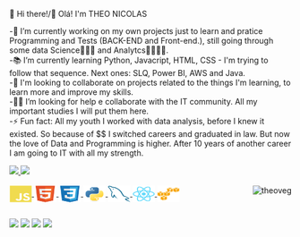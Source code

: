   👋 Hi there!/👋 Olá! I'm THEO NICOLAS


-🔭 I’m currently working on my own projects just to learn and pratice Programming  and Tests (BACK-END and Front-end.), still going through some data Science👨🏽‍🔬 and Analytcs🕵🏽‍♀️🤓. <br>
-📚 I’m currently learning Python, Javacript, HTML, CSS - I'm trying to follow that sequence. Next ones:  SLQ, Power BI, AWS and Java.<br>
-👯 I'm looking to collaborate on projects related to the things I'm learning, to learn more and improve my skills.<br>
-🤝🏽 I’m looking for help e collaborate with the IT community. All my important studies I will put them here.<br>
-⚡ Fun fact: All my youth I worked with data analysis, before I knew it existed. So because of $$ I switched careers and graduated in law. But now the love of Data and Programming is higher. After 10 years of another career I am going to IT with all my strength.

 <div>
  <a href="https://github.com/NICOLASTHEO/nicolastheo">
  <img height="180em" src="https://github-readme-stats.vercel.app/api?username=nicolastheo&show_icons=true&theme=highcontrast&include_all_commits=true&count_private=true"/>
  <img height="180" src="https://github-readme-stats.vercel.app/api/top-langs/?username=nicolastheo&layout=compact&langs_count=7&theme=highcontrast"/>
</div>

  <div style="display: inline_block"><br>
  <img align="center" alt="theo-Js" height="30" width="40" src="https://raw.githubusercontent.com/devicons/devicon/master/icons/javascript/javascript-plain.svg">
  <img align="center" alt="theo-HTML" height="30" width="40" src="https://raw.githubusercontent.com/devicons/devicon/master/icons/html5/html5-original.svg">
  <img align="center" alt="theo-CSS" height="30" width="40" src="https://raw.githubusercontent.com/devicons/devicon/master/icons/css3/css3-original.svg">
  <img align="center" alt="theo-Python" height="30" width="40" src="https://raw.githubusercontent.com/devicons/devicon/master/icons/python/python-original.svg">
  <img align="center" alt="theo-Python" height="30" width="40" src="https://raw.githubusercontent.com/devicons/devicon/master/icons/mysql/mysql-original.svg">
  <img align="center" alt="theo-Python" height="30" width="40" src="https://raw.githubusercontent.com/devicons/devicon/master/icons/react/react-original.svg">
  <img align="center" alt="theo-Python" height="30" width="40" src="https://raw.githubusercontent.com/devicons/devicon/master/icons/amazonwebservices/amazonwebservices-original.svg">
    
  <img height="100em" align="right" alt="theoveg" src="http://4.bp.blogspot.com/-dlxAjQ3w_oo/U-03-mmiyQI/AAAAAAAAXl4/r7TPk0o9Gqo/s1600/Z5GFHul.gif">
</div>
  
  ##
  
  <div> 
  <a href="https://www.youtube.com/channel/UCsAJ_oQE9OotH9PsD1wKNtQ" target="_blank"><img src="https://img.shields.io/badge/YouTube-FF0000?style=for-the-badge&logo=youtube&logoColor=white" target="_blank"></a>
  <a href="https://www.instagram.com/theonicolasof/" target="_blank"><img src="https://img.shields.io/badge/-Instagram-%23E4405F?style=for-the-badge&logo=instagram&logoColor=white" target="_blank"></a> 
  <a href="https://www.linkedin.com/in/theo-araujo-45553246/" target="_blank"><img src="https://img.shields.io/badge/-LinkedIn-%230077B5?style=for-the-badge&logo=linkedin&logoColor=white" target="_blank"></a>
      <a href = "mailto:theonicolas87@gmail.com"><img height="45em" src="http://s2.glbimg.com/SoDnXJH5n7k28Qx69ZkknqlDyNs=/0x0:695x451/695x451/s.glbimg.com/po/tt2/f/original/2014/10/28/mensagem-encaminhamento-gmail1.png" target="_blank"></a>
    
  </div>
